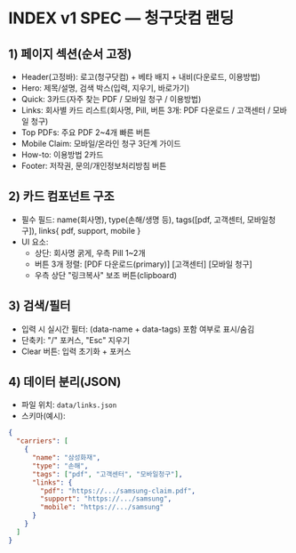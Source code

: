 # INDEX v1 SPEC — 청구닷컴 랜딩

## 1) 페이지 섹션(순서 고정)
- Header(고정바): 로고(청구닷컴) + 베타 배지 + 내비(다운로드, 이용방법)
- Hero: 제목/설명, 검색 박스(입력, 지우기, 바로가기)
- Quick: 3카드(자주 찾는 PDF / 모바일 청구 / 이용방법)
- Links: 회사별 카드 리스트(회사명, Pill, 버튼 3개: PDF 다운로드 / 고객센터 / 모바일 청구)
- Top PDFs: 주요 PDF 2~4개 빠른 버튼
- Mobile Claim: 모바일/온라인 청구 3단계 가이드
- How-to: 이용방법 2카드
- Footer: 저작권, 문의/개인정보처리방침 버튼

## 2) 카드 컴포넌트 구조
- 필수 필드: name(회사명), type(손해/생명 등), tags([pdf, 고객센터, 모바일청구]), links{ pdf, support, mobile }
- UI 요소:
  - 상단: 회사명 굵게, 우측 Pill 1~2개
  - 버튼 3개 정렬: [PDF 다운로드(primary)] [고객센터] [모바일 청구]
  - 우측 상단 "링크복사" 보조 버튼(clipboard)

## 3) 검색/필터
- 입력 시 실시간 필터: (data-name + data-tags) 포함 여부로 표시/숨김
- 단축키: "/" 포커스, "Esc" 지우기
- Clear 버튼: 입력 초기화 + 포커스

## 4) 데이터 분리(JSON)
- 파일 위치: `data/links.json`
- 스키마(예시):
```json
{
  "carriers": [
    {
      "name": "삼성화재",
      "type": "손해",
      "tags": ["pdf", "고객센터", "모바일청구"],
      "links": {
        "pdf": "https://.../samsung-claim.pdf",
        "support": "https://.../samsung",
        "mobile": "https://.../samsung"
      }
    }
  ]
}

